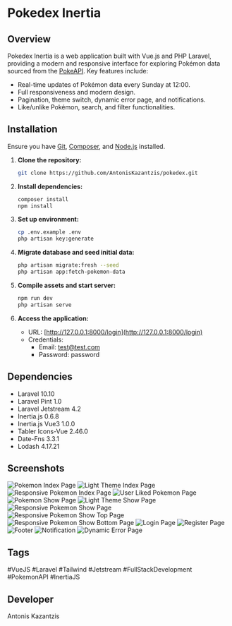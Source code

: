# Pokedex Inertia

## Overview
Pokedex Inertia is a web application built with Vue.js and PHP Laravel, providing a modern and responsive interface for exploring Pokémon data sourced from the [PokeAPI](https://pokeapi.co/). Key features include:

- Real-time updates of Pokémon data every Sunday at 12:00.
- Full responsiveness and modern design.
- Pagination, theme switch, dynamic error page, and notifications.
- Like/unlike Pokémon, search, and filter functionalities.

## Installation
Ensure you have [Git](https://git-scm.com/), [Composer](https://getcomposer.org/), and [Node.js](https://nodejs.org/) installed.

1. **Clone the repository:**
   ```bash
   git clone https://github.com/AntonisKazantzis/pokedex.git
   ```

2. **Install dependencies:**
   ```bash
   composer install
   npm install
   ```

3. **Set up environment:**
   ```bash
   cp .env.example .env
   php artisan key:generate
   ```

4. **Migrate database and seed initial data:**
   ```bash
   php artisan migrate:fresh --seed
   php artisan app:fetch-pokemon-data
   ```

5. **Compile assets and start server:**
   ```bash
   npm run dev
   php artisan serve
   ```

6. **Access the application:**
   - URL: [http://127.0.0.1:8000/login](http://127.0.0.1:8000/login)
   - Credentials: 
     - Email: test@test.com 
     - Password: password

## Dependencies
- Laravel 10.10
- Laravel Pint 1.0
- Laravel Jetstream 4.2
- Inertia.js 0.6.8
- Inertia.js Vue3 1.0.0
- Tabler Icons-Vue 2.46.0
- Date-Fns 3.3.1
- Lodash 4.17.21

## Screenshots
![Pokemon Index Page](https://github.com/AntonisKazantzis/pokedex-inertia/blob/master/public/image/Index.png?raw=true)
![Light Theme Index Page](https://github.com/AntonisKazantzis/pokedex-inertia/blob/master/public/image/Light-Theme-Index.png?raw=true)
![Responsive Pokemon Index Page](https://github.com/AntonisKazantzis/pokedex-inertia/blob/master/public/image/Responsive-Index.png?raw=true)
![User Liked Pokemon Page](https://github.com/AntonisKazantzis/pokedex-inertia/blob/master/public/image/Liked.png?raw=true)
![Pokemon Show Page](https://github.com/AntonisKazantzis/pokedex-inertia/blob/master/public/image/Show.png?raw=true)
![Light Theme Show Page](https://github.com/AntonisKazantzis/pokedex-inertia/blob/master/public/image/Light-Theme-Show.png?raw=true)
![Responsive Pokemon Show Page](https://github.com/AntonisKazantzis/pokedex-inertia/blob/master/public/image/Responsive-Show-Top.png?raw=true)
![Responsive Pokemon Show Top Page](https://github.com/AntonisKazantzis/pokedex-inertia/blob/master/public/image/Responsive-Show-Top.png?raw=true)
![Responsive Pokemon Show Bottom Page](https://github.com/AntonisKazantzis/pokedex-inertia/blob/master/public/image/Responsive-Show-Bottom.png?raw=true)
![Login Page](https://github.com/AntonisKazantzis/pokedex-inertia/blob/master/public/image/Login.png?raw=true)
![Register Page](https://github.com/AntonisKazantzis/pokedex-inertia/blob/master/public/image/Register.png?raw=true)
![Footer](https://github.com/AntonisKazantzis/pokedex-inertia/blob/master/public/image/Footer.png?raw=true)
![Notification](https://github.com/AntonisKazantzis/pokedex-inertia/blob/master/public/image/Notification.png?raw=true)
![Dynamic Error Page](https://github.com/AntonisKazantzis/pokedex-inertia/blob/master/public/image/Dynamic-Error-Page.png?raw=true)

## Tags
#VueJS #Laravel #Tailwind #Jetstream #FullStackDevelopment #PokemonAPI #InertiaJS

## Developer
Antonis Kazantzis
